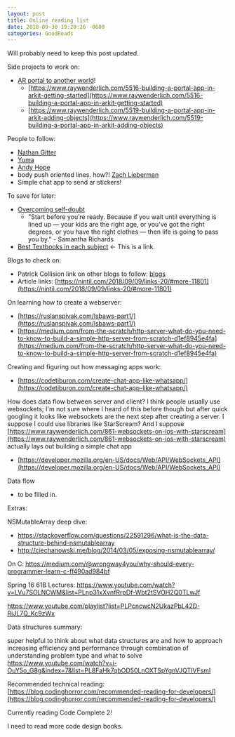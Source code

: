 ```yaml
---
layout: post
title: Online reading list
date: 2018-09-30 19:20:26 -0600
categories: GoodReads
---
```


Will probably need to keep this post updated.

Side projects to work on:
- [AR portal to another world](https://youtu.be/mvGOv9KEJWg)!
  - [https://www.raywenderlich.com/5516-building-a-portal-app-in-arkit-getting-started](https://www.raywenderlich.com/5516-building-a-portal-app-in-arkit-getting-started)
  - [https://www.raywenderlich.com/5519-building-a-portal-app-in-arkit-adding-objects](https://www.raywenderlich.com/5519-building-a-portal-app-in-arkit-adding-objects)

People to follow:
  - [Nathan Gitter](https://twitter.com/nathangitter)
  - [Yuma](https://twitter.com/yumaSoerianto)
  - [Andy Hope](https://twitter.com/AndyyHope)
  - body push oriented lines. how?! [Zach Lieberman](https://twitter.com/zachlieberman/status/1044399106007871488)
- Simple chat app to send ar stickers!

To save for later:
- [Overcoming self-doubt](https://www.nytimes.com/2018/09/30/us/samantha-bee-cecile-richards-self-doubt.html)
    - "Start before you’re ready. Because if you wait until everything is lined up — your kids are the right age, or you’ve got the right degrees, or you have the right clothes — then life is going to pass you by." - Samantha Richards
- [Best Textbooks in each subject](https://news.ycombinator.com/item?id=18104814) <- This is a link.


Blogs to check on:
- Patrick Collision link on other blogs to follow: [blogs](https://patrickcollison.com/people)
- Article links: [https://nintil.com/2018/09/09/links-20/#more-11801](https://nintil.com/2018/09/09/links-20/#more-11801)

On learning how to create a webserver:
- [https://ruslanspivak.com/lsbaws-part1/](https://ruslanspivak.com/lsbaws-part1/)
- [https://medium.com/from-the-scratch/http-server-what-do-you-need-to-know-to-build-a-simple-http-server-from-scratch-d1ef8945e4fa](https://medium.com/from-the-scratch/http-server-what-do-you-need-to-know-to-build-a-simple-http-server-from-scratch-d1ef8945e4fa)

Creating and figuring out how messaging apps work:
- [https://codetiburon.com/create-chat-app-like-whatsapp/](https://codetiburon.com/create-chat-app-like-whatsapp/)


How does data flow between server and client?
I think people usually use websockets; I'm not sure where I heard of this before though but after quick googling it looks like websockets are the next step after creating a server. I suppose I could use libraries like StarScream? And I suppose [https://www.raywenderlich.com/861-websockets-on-ios-with-starscream](https://www.raywenderlich.com/861-websockets-on-ios-with-starscream) actually lays out building a simple chat app

- [https://developer.mozilla.org/en-US/docs/Web/API/WebSockets_API](https://developer.mozilla.org/en-US/docs/Web/API/WebSockets_API)

Data flow
* to be filled in.

Extras:

NSMutableArray deep dive:
- https://stackoverflow.com/questions/22591296/what-is-the-data-structure-behind-nsmutablearray
- http://ciechanowski.me/blog/2014/03/05/exposing-nsmutablearray/

On C:
https://medium.com/@wrongway4you/why-should-every-programmer-learn-c-ff490ad984bf

Spring 16 61B Lectures:
https://www.youtube.com/watch?v=LVu7SOLNCWM&list=PLnp31xXvnfRrpDf-Wbt2tSVOH2Q0TLwJf

https://www.youtube.com/playlist?list=PLPcncwcN2UkazPbL42D-RiJL7Q_Kc9zWx

Data structures summary:

super helpful to think about what data structures are and how to approach increasing efficiency and performance through combination of understanding problem type and what to solve
https://www.youtube.com/watch?v=i-OuY5o_G8g&index=7&list=PL8FaHk7qbOD50LnOXTSpYgnVJQTIVFsmI


Recommended technical reading:
[https://blog.codinghorror.com/recommended-reading-for-developers/](https://blog.codinghorror.com/recommended-reading-for-developers/)

Currently reading Code Complete 2!

I need to read more code design books.
